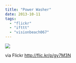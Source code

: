 ```yaml
---
title: "Power Washer"
date: 2013-10-11
tags: 
  - "flickr"
  - "ifttt"
  - "visionbeach067"
---
```


![](http://farm6.staticflickr.com/5540/10208801606_59a48d62a7_b.jpg)  

  
  
via Flickr http://flic.kr/p/gy7M3N

